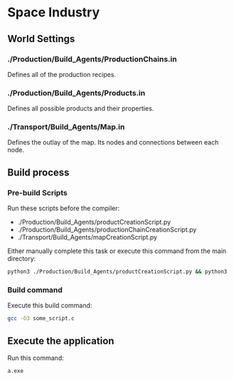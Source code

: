 # Space Industry

## World Settings
### ./Production/Build_Agents/ProductionChains.in
Defines all of the production recipes.

### ./Production/Build_Agents/Products.in
Defines all possible products and their properties.

### ./Transport/Build_Agents/Map.in
Defines the outlay of the map. Its nodes and connections between each node.

## Build process

### Pre-build Scripts
Run these scripts before the compiler:
* ./Production/Build_Agents/productCreationScript.py
* ./Production/Build_Agents/productionChainCreationScript.py
* ./Transport/Build_Agents/mapCreationScript.py

Either manually complete this task or execute this command from the main directory:
```bash
python3 ./Production/Build_Agents/productCreationScript.py && python3 ./Production/Build_Agents/productCreationScript.py && python3 ./Production/Build_Agents/productCreationScript.py
```

### Build command
Execute this build command:
```bash
gcc -O3 some_script.c
```

## Execute the application
Run this command:
```bash
a.exe
```
